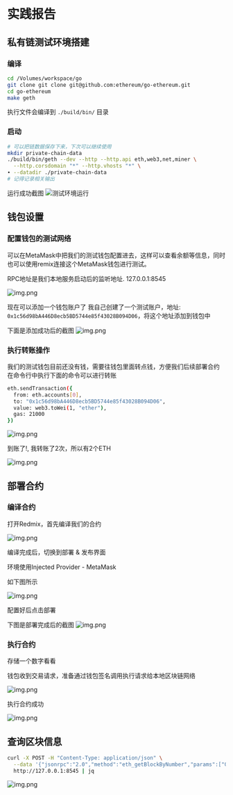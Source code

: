 # 实践报告

## 私有链测试环境搭建

### 编译
```bash
cd /Volumes/workspace/go
git clone git clone git@github.com:ethereum/go-ethereum.git
cd go-ethereum
make geth
```
执行文件会编译到 `./build/bin/` 目录

### 启动
```bash
# 可以把链数据保存下来，下次可以继续使用
mkdir private-chain-data
./build/bin/geth --dev --http --http.api eth,web3,net,miner \
  --http.corsdomain "*" --http.vhosts "*" \
∙ --datadir ./private-chain-data
# 记得记录相关输出
```
运行成功截图
![测试环境运行](images/测试环境运行.png)

## 钱包设置
### 配置钱包的测试网络
可以在MetaMask中把我们的测试钱包配置进去，这样可以查看余额等信息，同时也可以使用remix连接这个MetaMask钱包进行测试。

RPC地址是我们本地服务启动后的监听地址. 127.0.0.1:8545

![img.png](images/MetaMask钱包配置本地测试网络.png)


现在可以添加一个钱包账户了
我自己创建了一个测试账户，地址: `0x1c56d98bA446D8ecb5BD5744e85f43028B094D06`，将这个地址添加到钱包中

下面是添加成功后的截图
![img.png](images/钱包添加成功.png)


### 执行转账操作
我们的测试钱包目前还没有钱，需要往钱包里面转点钱，方便我们后续部署合约
在命令行中执行下面的命令可以进行转账
```bash
eth.sendTransaction({
  from: eth.accounts[0],
  to: "0x1c56d98bA446D8ecb5BD5744e85f43028B094D06",
  value: web3.toWei(1, "ether"),
  gas: 21000
})
```

![img.png](images/往测试钱包转账.png)

到账了!, 我转账了2次，所以有2个ETH

![img.png](images/到账截图.png)

## 部署合约

### 编译合约
打开Redmix，首先编译我们的合约

![img.png](images/编译合约1.png)

编译完成后，切换到部署 & 发布界面

环境使用Injected Provider - MetaMask

如下图所示

![img.png](images/部署发布1.png)

配置好后点击部署

下图是部署完成后的截图
![img.png](images/合约部署完成.png)

### 执行合约
存储一个数字看看

钱包收到交易请求，准备通过钱包签名调用执行请求给本地区块链网络

![img.png](images/执行合约-存储请求.png)

执行合约成功

![img.png](images/执行合约-成功.png)


## 查询区块信息

```bash
curl -X POST -H "Content-Type: application/json" \
  --data '{"jsonrpc":"2.0","method":"eth_getBlockByNumber","params":["0x5",true],"id":2}' \
  http://127.0.0.1:8545 | jq
```

![img.png](images/查询区块信息.png)

